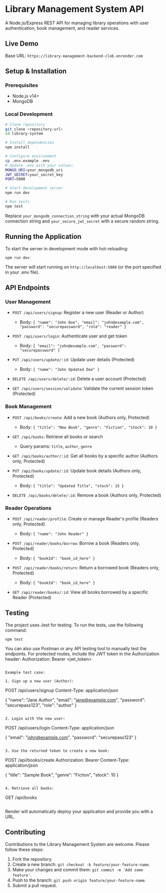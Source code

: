 # Library Management System API

A Node.js/Express REST API for managing library operations with user authentication, book management, and reader services.

## Live Demo
Base URL: `https://library-management-backend-clob.onrender.com`

## Setup & Installation

### Prerequisites
- Node.js v14+
- MongoDB

### Local Development
```bash
# Clone repository
git clone <repository-url>
cd library-system

# Install dependencies
npm install

# Configure environment
cp .env.example .env
# Update .env with your values:
MONGO_URI=your_mongodb_uri
JWT_SECRET=your_secret_key
PORT=5000

# Start development server
npm run dev

# Run tests
npm test
```

Replace `your_mongodb_connection_string` with your actual MongoDB connection string and `your_secure_jwt_secret` with a secure random string.

## Running the Application

To start the server in development mode with hot-reloading:
```
npm run dev
```

The server will start running on `http://localhost:5000` (or the port specified in your .env file).

## API Endpoints

### User Management

- `POST /api/users/signup`: Register a new user (Reader or Author)
  - Body: `{ "name": "John Doe", "email": "john@example.com", "password": "securepassword", "role": "reader" }`

- `POST /api/users/login`: Authenticate user and get token
  - Body: `{ "email": "john@example.com", "password": "securepassword" }`

- `PUT /api/users/update/:id`: Update user details (Protected)
  - Body: `{ "name": "John Updated Doe" }`

- `DELETE /api/users/delete/:id`: Delete a user account (Protected)

- `GET /api/users/session/validate`: Validate the current session token (Protected)

### Book Management

- `POST /api/books/create`: Add a new book (Authors only, Protected)
  - Body: `{ "title": "New Book", "genre": "Fiction", "stock": 10 }`

- `GET /api/books`: Retrieve all books or search
  - Query params: `title`, `author`, `genre`

- `GET /api/books/author/:id`: Get all books by a specific author (Authors only, Protected)

- `PUT /api/books/update/:id`: Update book details (Authors only, Protected)
  - Body: `{ "title": "Updated Title", "stock": 15 }`

- `DELETE /api/books/delete/:id`: Remove a book (Authors only, Protected)

### Reader Operations

- `POST /api/reader/profile`: Create or manage Reader's profile (Readers only, Protected)
  - Body: `{ "name": "John Reader" }`

- `POST /api/reader/books/borrow`: Borrow a book (Readers only, Protected)
  - Body: `{ "bookId": "book_id_here" }`

- `POST /api/reader/books/return`: Return a borrowed book (Readers only, Protected)
  - Body: `{ "bookId": "book_id_here" }`

- `GET /api/reader/books/:id`: View all books borrowed by a specific Reader (Protected)

## Testing

The project uses Jest for testing. To run the tests, use the following command:
```
npm test
```

You can also use Postman or any API testing tool to manually test the endpoints. For protected routes, include the JWT token in the Authorization header:
Authorization: Bearer <jwt_token>

```plaintext

Example test case:

1. Sign up a new user (Author):
```

POST /api/users/signup
Content-Type: application/json

{
  "name": "Jane Author",
  "email": "[jane@example.com](mailto:jane@example.com)",
  "password": "securepass123",
  "role": "author"
}

```plaintext

2. Login with the new user:
```

POST /api/users/login
Content-Type: application/json

{
  "email": "john@example.com",
  "password": "securepass123"
}

```plaintext

3. Use the returned token to create a new book:
```

POST /api/books/create
Authorization: Bearer <token>
Content-Type: application/json

{
  "title": "Sample Book",
  "genre": "Fiction",
  "stock": 10
}

```plaintext

4. Retrieve all books:
```

GET /api/books

```plaintext
```

Render will automatically deploy your application and provide you with a URL.

## Contributing

Contributions to the Library Management System are welcome. Please follow these steps:

1. Fork the repository.
2. Create a new branch: `git checkout -b feature/your-feature-name`.
3. Make your changes and commit them: `git commit -m 'Add some feature'`.
4. Push to the branch: `git push origin feature/your-feature-name`.
5. Submit a pull request.


